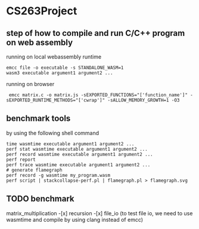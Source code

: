 # CS263Project

## step of how to compile and run C/C++ program on web assembly

running on local webassembly runtime
```shell
emcc file -o executable -s STANDALONE_WASM=1
wasm3 executable argument1 argument2 ...
```
running on browser
```shell
 emcc matrix.c -o matrix.js -sEXPORTED_FUNCTIONS="['function_name']" -sEXPORTED_RUNTIME_METHODS="['cwrap']" -sALLOW_MEMORY_GROWTH=1 -O3
```
## benchmark tools
by using the following shell command 
```shell
time wasmtime executable argument1 argument2 ...
perf stat wasmtime executable argument1 argument2 ...
perf record wasmtime executable argument1 argument2 ...
perf report
perf trace wasmtime executable argument1 argument2 ...
# generate flamegraph
perf record -g wasmtime my_program.wasm
perf script | stackcollapse-perf.pl | flamegraph.pl > flamegraph.svg
```
## TODO benchmark 
matrix_multiplication -[x]
recursion -[x]
file_io (to test file io, we need to use wasmtime and compile by using clang instead of emcc)

